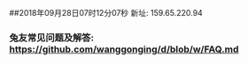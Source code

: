 ##2018年09月28日07时12分07秒 新址: 159.65.220.94
### 兔友常见问题及解答: https://github.com/wanggonging/d/blob/w/FAQ.md
